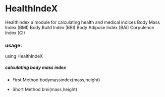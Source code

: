 # HealthIndeX
Healthindex a module for calculating health and medical indices
Body Mass Index (BMI)
Body Build Index (BBI)
Body Adipose Index (BAI)
Corpulence Index (CI)


### usage:
using HealthIndeX

##### calculating body mass index
+ First Method
bodymassindex(mass,height)

+ Short Method
bmi(mass,height)
